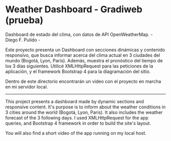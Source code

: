# Weather Dashboard - Gradiweb (prueba)

Dashboard de estado del clima, con datos de API OpenWeatherMap. - Diego F. Pulido -


Este proyecto presenta un Dashboard con secciones dinámicas y contenido responsivo, que busca informar acerca del clima actual en 3 ciudades del mundo (Bogotá, Lyon, París). Además, muestra el pronóstico del tiempo de los 3 días siguientes. Utilicé XMLHttpRequest para las peticiones de la aplicación, y el framework Bootstrap 4 para la diagramación del sitio.

Dentro de este directorio encontrarán un video con el proyecto en marcha en mi servidor local.

---------------------------------------------------------------------------------------------------------------------------------------------------------------

This project presents a dashboard made by dynamic sections and responsive content. It's purpose is to inform about the weather conditions in 3 cities around the world (Bogotá, Lyon, Paris). It also includes the weather forecast of the 3 following days. I used XMLHttpRequest for the app queries, and Bootstrap 4 framework in order to build the site's layout.

You will also find a short video of the app running on my local host.
